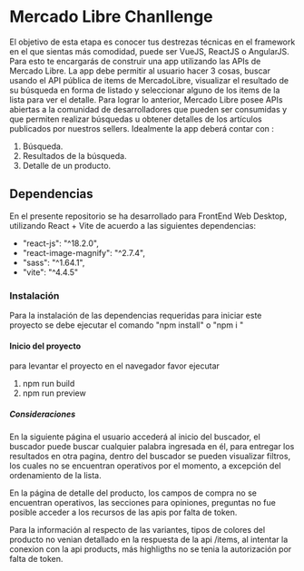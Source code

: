 # Mercado Libre Chanllenge

El objetivo de esta etapa es conocer tus destrezas técnicas en el framework en el que sientas más comodidad, puede ser VueJS, ReactJS o
AngularJS. Para esto te encargarás de construir una app utilizando las APIs de Mercado Libre.
La app debe permitir al usuario hacer 3 cosas, buscar usando el API pública de items de MercadoLibre, visualizar el resultado de su búsqueda
en forma de listado y seleccionar alguno de los items de la lista para ver el detalle.
Para lograr lo anterior, Mercado Libre posee APIs abiertas a la comunidad de desarrolladores que pueden ser consumidas y que permiten
realizar búsquedas u obtener detalles de los artículos publicados por nuestros sellers.
Idealmente la app deberá contar con :
1. Búsqueda.
2. Resultados de la búsqueda.
3. Detalle de un producto.


## Dependencias

En el presente repositorio se ha desarrollado para FrontEnd Web Desktop, utilizando React + Vite de acuerdo a las siguientes dependencias:

- "react-js": "^18.2.0",
- "react-image-magnify": "^2.7.4",
- "sass": "^1.64.1",
- "vite": "^4.4.5"

### Instalación
Para la instalación de las dependencias requeridas para iniciar este proyecto se 
debe ejecutar el comando "npm install" o "npm i "

#### Inicio del proyecto
para levantar el proyecto en el navegador favor ejecutar

1. npm run build
2. npm run preview

##### Consideraciones

En la siguiente página el usuario accederá al inicio del buscador, el buscador puede buscar cualquier palabra ingresada en él, para entregar los resultados en otra pagina, dentro del buscador se pueden visualizar filtros, los cuales no se encuentran operativos por el momento, a excepción del ordenamiento de la lista.

En la página de detalle del producto, los campos de compra no se encuentran operativos, las secciones para opiniones, preguntas no fue posible acceder a los recursos de las apis por falta de token. 

Para la información al respecto de las variantes, tipos de colores del producto no venian detallado en la respuesta de la api /items, al intentar la conexion con la api products, más highligths no se tenia la autorización por falta de token.


